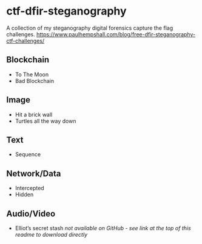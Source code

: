 # ctf-dfir-steganography
A collection of my steganography digital forensics capture the flag challenges.
https://www.paulhempshall.com/blog/free-dfir-steganography-ctf-challenges/

## Blockchain
 - To The Moon
 - Bad Blockchain

## Image
 - Hit a brick wall
 - Turtles all the way down

## Text
 - Sequence

## Network/Data
 - Intercepted
 - Hidden

## Audio/Video
 - Elliot’s secret stash *not available on GitHub - see link at the top of this readme to download directly*
